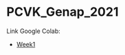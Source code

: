 # PCVK_Genap_2021

Link Google Colab:
- [Week1](https://colab.research.google.com/drive/1AX66WwTbqj9vCouOrvtLbcuOnb6gR-Bg?usp=sharing)